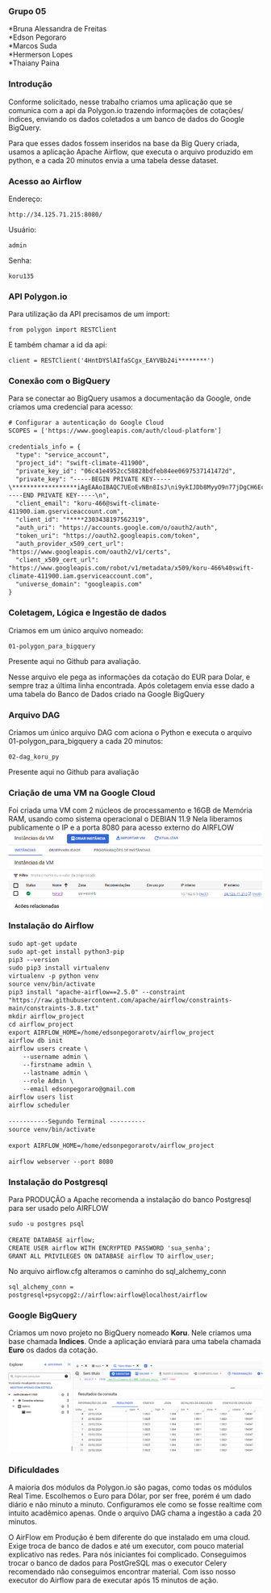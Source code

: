 ### Grupo 05<br>
*Bruna Alessandra de Freitas<br>
*Edson Pegoraro<br>
*Marcos Suda<br>
*Hermerson Lopes<br>
*Thaiany Paina

### Introdução <br>
Conforme solicitado, nesse trabalho criamos uma aplicação que se comunica com a api da Polygon.io trazendo informações de cotações/índices, enviando os dados coletados a um banco de dados do Google BigQuery.<br>

Para que esses dados fossem inseridos na base da Big Query criada, usamos a aplicação Apache Airflow, que executa o arquivo produzido em python, e a cada 20 minutos envia a uma tabela desse dataset.<br>

### Acesso ao Airflow
Endereço:
```
http://34.125.71.215:8080/
```
Usuário:
```
admin
```
Senha:
```
koru135
```


### API Polygon.io
Para utilização da API precisamos de um import:
```
from polygon import RESTClient
```
E também chamar a id da api:
```
client = RESTClient('4HntDYSlAIfaSCgx_EAYVBb24i********')
```
### Conexão com o BigQuery
Para se conectar ao BigQuery usamos a documentação da Google, onde criamos uma credencial para acesso:
```
# Configurar a autenticação do Google Cloud
SCOPES = ['https://www.googleapis.com/auth/cloud-platform']

credentials_info = {
  "type": "service_account",
  "project_id": "swift-climate-411900",
  "private_key_id": "06c41e4952cc58828bdfeb84ee0697537141472d",
  "private_key": "-----BEGIN PRIVATE KEY-----\******************iAgEAAoIBAQC7UEoEvNBn8IsJ\ni9ykIJDb8MyyO9n77jDgCH6EcmL374qDEYARcCS/gh9hi6SMrqilD5c0Z9q/ayDM\nS5VJZFAoxSxKL1ErH97cMmAtEMpygcaYoiBn/6zzz4mQaQUsiJX7dqIbbjgR/RHp\nm1/xkh51eFGN+BdDUmK13js7DKISmnmGpueCi3Qf6swaCM8O1m+E2wzrCpX8HHA1\ngXoKtpZwUXtGfnHkaFSBG2BxzHxJP07igQVO22fISLtIar9tKCp3HYSHUiOrYauA\nu5b5uOvsdHkBqt5DoKkk4b1svTL2HywQRDWzFkv+u/E5T9z3r61pO20sqxw6Nj+a\nrlm3V617AgMBAAECggEAKqwF0MJ679LaudgE8dcBaTmYSFpeNIh01fTZba7pYPZP\nJcDM3iwgEwi/wWcgm3QGs2Oz3Jp0OPtcw23MmqWhpUgV6OiSozJlgOBxDJMwq5lo\n9siofUi/y+NRwXZLWXPcRyclkv4vA9oVRJTC7LOPAM/iNGd6VTnlhu0TrUYZfgcT\nNahkbdfb6EfHM/MUHknmEwGuhAq1Y8Nhxp1isPrOlxx0vl3Wyk6wOujfNFT/7OfU\nKgise7iiNKK28FYCDWeBaaXFlPj28WqyJLqq15xpOHA6KzN+E+QzvxT66BU0wE1/\n9Wt763cJKO7mOVf+A0FQPaRtYqKfh6euFEo8FVlLwQKBgQDconH/iS2twjhC7OlT\nPhk7STVN6KBgmRYXbEoyf+gZsB3joxGv1f6bHTKuvqpCYL2Q6fSkGOFj+Vlc9PQ2\nbegQWDHapnqSn6tBigrscEqhzddd2oigdLnkUgO+FV0mcZMbVhLJJXIw+wp0WgYu\nUHMsAu5/wJNC7gM3WzdWcze1sQKBgQDZVowuaJv**********************nNNfIyaQBVJItCl0Q7bS/tQc2maZ0/1DsnLsLTJdR32FMX2GBs+GTU/yDzMVkffv3\n6etH54KlQb1U2Bflr0/8syrq6yS1Am8MdYwbZh5ijQmIhx2pHFNRtyceVzVWmdGb\n+/hcZtck6wKBgEeHhsvgrmV55QGViyOIq2d0GYrzkyMeHnJjkj6DBz1kwpvtXyuR\nhiTFt4u9lrdEY9DaeIzG4DOoQFeJtq76vNSnsyn+9RgaGcx6s4Xp9dg1QtBTrB3R\nGf8ys7HpfTScd6PSKO77a+UDTmVgVkanoF8xaB8U0OlO/s3wjaVCX1pRAoGAfyVG\ntQ+1x45M/9wfV1oeeRroB23hnmSofXpIksqEC9MyAO+DKpglmdGJ+sNAwklrSkEW\nm7GfBOKtxUQ3gu19FfeYTnLJN9UMRyit4E7r+0nOPYh90n0RSkB25x/RRaO624sZ\nAB5pwDXKUfjZvUk45SFE3VcfeR5bpelujoALdSkCgYAO5sALTFIYOlD/Gl3j3Gml\nU2qTteVMcFVPItv2k8Gw4txeZPIyNTR44PKPKj7hWapJNKiwsZvSkXVktwR+VmyF\nRgUdTgmAUFtJ+q1tZif+YVNh7zsNZLPHUCojqxVp9rrj57sGT/FzK5FQrQiBScbQkzpu2zfBqkUgW9Ukojug9g==\n-----END PRIVATE KEY-----\n",
  "client_email": "koru-466@swift-climate-411900.iam.gserviceaccount.com",
  "client_id": "*****2303438197562319",
  "auth_uri": "https://accounts.google.com/o/oauth2/auth",
  "token_uri": "https://oauth2.googleapis.com/token",
  "auth_provider_x509_cert_url": "https://www.googleapis.com/oauth2/v1/certs",
  "client_x509_cert_url": "https://www.googleapis.com/robot/v1/metadata/x509/koru-466%40swift-climate-411900.iam.gserviceaccount.com",
  "universe_domain": "googleapis.com"
}
```

### Coletagem, Lógica e Ingestão de dados
Criamos em um único arquivo nomeado:
```
01-polygon_para_bigquery
```
Presente aqui no Github para avaliação.

Nesse arquivo ele pega as informações da cotação do EUR para Dolar, e sempre traz a última linha encontrada. Após coletagem envia esse dado a uma tabela do Banco de Dados criado na Google BigQuery

### Arquivo DAG
Criamos um único arquivo DAG com aciona o Python e executa o arquivo 01-polygon_para_bigquery a cada 20 minutos:
```
02-dag_koru_py
```
Presente aqui no Github para avaliação
### Criação de uma VM na Google Cloud
Foi criada uma VM com 2 núcleos de processamento e 16GB de Memória RAM, usando como sistema operacional o DEBIAN 11.9
Nela liberamos publicamente o IP e a porta 8080 para acesso externo do AIRFLOW
<img src="googlecloud.png">
### Instalação do Airflow
```
sudo apt-get update
sudo apt-get install python3-pip
pip3 --version
sudo pip3 install virtualenv
virtualenv -p python venv
source venv/bin/activate
pip3 install "apache-airflow==2.5.0" --constraint "https://raw.githubusercontent.com/apache/airflow/constraints-main/constraints-3.8.txt"
mkdir airflow_project
cd airflow_project
export AIRFLOW_HOME=/home/edsonpegorarotv/airflow_project
airflow db init
airflow users create \
    --username admin \
    --firstname admin \
    --lastname admin \
    --role Admin \
    --email edsonpegoraro@gmail.com
airflow users list
airflow scheduler

-----------Segundo Terminal ----------
source venv/bin/activate

export AIRFLOW_HOME=/home/edsonpegorarotv/airflow_project

airflow webserver --port 8080
```
### Instalação do Postgresql

Para PRODUÇÃO a Apache recomenda a instalação do banco Postgresql para ser usado pelo AIRFLOW

```
sudo -u postgres psql 

CREATE DATABASE airflow;
CREATE USER airflow WITH ENCRYPTED PASSWORD 'sua_senha';
GRANT ALL PRIVILEGES ON DATABASE airflow TO airflow_user;
```

No arquivo airflow.cfg alteramos o caminho do  sql_alchemy_conn
```
sql_alchemy_conn = postgresql+psycopg2://airflow:airflow@localhost/airflow 
```

### Google BigQuery

Criamos um novo projeto no BigQuery nomeado <b>Koru</b>. Nele criamos uma base chamada <b>Indices</b>. Onde a aplicação enviará para uma tabela chamada <b>Euro</b> os dados da cotação.

<img src="bigquery.png">

### Dificuldades
A maioria dos módulos da Polygon.io são pagas, como todas os módulos Real Time. Escolhemos o Euro para Dólar, por ser free, porém é um dado diário e não minuto a minuto. Configuramos ele como se fosse realtime com intuito acadêmico apenas. Onde o arquivo DAG chama a ingestão a cada 20 minutos.

O AirFlow em Produção é bem diferente do que instalado em uma cloud. Exige troca de banco de dados e até um executor, com pouco material explicativo nas redes. Para nós iniciantes foi complicado. Conseguimos trocar o banco de dados para PostGreSQL mas o executor Celery recomendado não conseguimos encontrar material. Com isso nosso executor do Airflow para de executar após 15 minutos de ação.